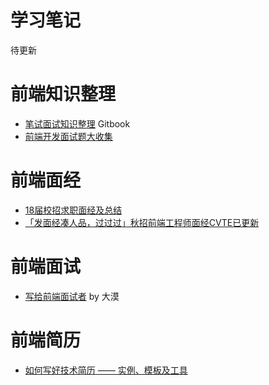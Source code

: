# 学习笔记

待更新



# 前端知识整理

* [笔试面试知识整理](https://github.com/HIT-Alibaba/interview) Gitbook
* [前端开发面试题大收集](https://github.com/paddingme/Front-end-Web-Development-Interview-Question)




# 前端面经

* [18届校招求职面经及总结](https://www.nowcoder.com/discuss/41650?type=2&order=0&pos=118&page=1)
* [「发面经凑人品，过过过」秋招前端工程师面经CVTE已更新](https://www.nowcoder.com/discuss/32786?type=2&order=0&pos=131&page=1)



# 前端面试

* [写给前端面试者](https://www.w3cplus.com/css/write-to-front-end-developer-interview.html) by 大漠





# 前端简历

* [如何写好技术简历 —— 实例、模板及工具](http://get.ftqq.com/744.get)


